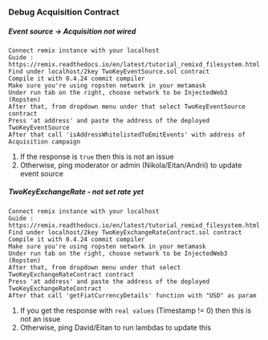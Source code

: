 ### Debug Acquisition Contract


##### Event source -> Acquisition not wired 
```
Connect remix instance with your localhost
Guide : https://remix.readthedocs.io/en/latest/tutorial_remixd_filesystem.html
Find under localhost/2key TwoKeyEventSource.sol contract
Compile it with 0.4.24 commit compiler
Make sure you're using ropsten network in your metamask
Under run tab on the right, choose network to be InjectedWeb3 (Ropsten)
After that, from dropdown menu under that select TwoKeyEventSource contract 
Press 'at address' and paste the address of the deployed TwoKeyEventSource
After that call 'isAddressWhitelistedToEmitEvents' with address of Acquisition campaign
```
1. If the response is `true` then this is not an issue
2. Otherwise, ping moderator or admin (Nikola/Eitan/Andrii) to update event source

##### TwoKeyExchangeRate - not set rate yet
```$xslt
Connect remix instance with your localhost
Guide : https://remix.readthedocs.io/en/latest/tutorial_remixd_filesystem.html
Find under localhost/2key TwoKeyExchangeRateContract.sol contract
Compile it with 0.4.24 commit compiler
Make sure you're using ropsten network in your metamask
Under run tab on the right, choose network to be InjectedWeb3 (Ropsten)
After that, from dropdown menu under that select TwoKeyExchangeRateContract contract 
Press 'at address' and paste the address of the deployed TwoKeyExchangeRateContract
After that call 'getFiatCurrencyDetails' function with "USD" as param
```
1. If you get the response with `real values` (Timestamp != 0) then this is not an issue
2. Otherwise, ping David/Eitan to run lambdas to update this




